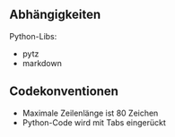 
Abhängigkeiten
--------------

Python-Libs:

* pytz
* markdown

Codekonventionen
----------------

* Maximale Zeilenlänge ist 80 Zeichen
* Python-Code wird mit Tabs eingerückt


